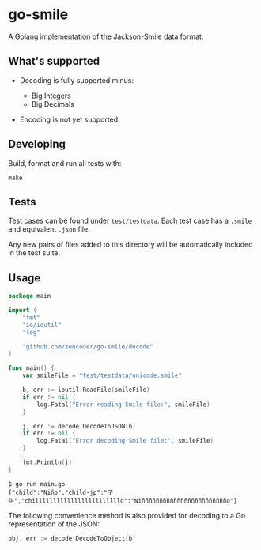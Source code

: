 # go-smile

A Golang implementation of the [Jackson-Smile](https://github.com/FasterXML/smile-format-specification) data format.

## What's supported

* Decoding is fully supported minus:
  * Big Integers
  * Big Decimals

* Encoding is not yet supported

## Developing

Build, format and run all tests with:

```
make
```

## Tests

Test cases can be found under `test/testdata`. Each test case has a `.smile` and equivalent `.json` file. 

Any new pairs of files added to this directory will be automatically included in the test suite. 

## Usage

```go
package main

import (
	"fmt"
	"io/ioutil"
	"log"

	"github.com/zencoder/go-smile/decode"
)

func main() {
	var smileFile = "test/testdata/unicode.smile"

	b, err := ioutil.ReadFile(smileFile)
	if err != nil {
		log.Fatal("Error reading Smile file:", smileFile)
	}

	j, err := decode.DecodeToJSON(b)
	if err != nil {
		log.Fatal("Error decoding Smile file:", smileFile)
	}

	fmt.Println(j)
}
```

```shell script
$ go run main.go 
{"child":"Niño","child-jp":"子供","chilllllllllllllllllllllllld":"Niñññññññññññññññññññññññño"}
```

The following convenience method is also provided for decoding to a Go representation of the JSON:
```go
obj, err := decode.DecodeToObject(b)
```